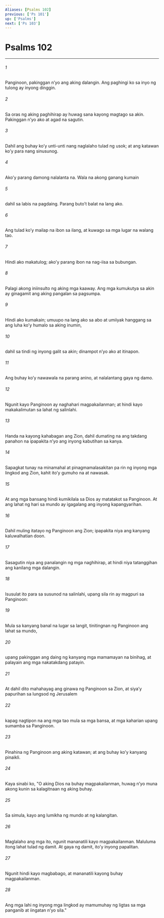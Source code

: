 ```yaml
---
Aliases: [Psalms 102]
previous: ['Ps 101']
up: ['Psalms']
next: ['Ps 103']
---
```

# Psalms 102

***


###### 1 


Panginoon, pakinggan nʼyo ang aking dalangin. Ang paghingi ko sa inyo ng tulong ay inyong dinggin. 


###### 2 


Sa oras ng aking paghihirap ay huwag sana kayong magtago sa akin. Pakinggan nʼyo ako at agad na sagutin. 


###### 3 


Dahil ang buhay koʼy unti-unti nang naglalaho tulad ng usok; at ang katawan koʼy para nang sinusunog. 


###### 4 


Akoʼy parang damong nalalanta na. Wala na akong ganang kumain 


###### 5 


dahil sa labis na pagdaing. Parang butoʼt balat na lang ako. 


###### 6 


Ang tulad koʼy mailap na ibon sa ilang, at kuwago sa mga lugar na walang tao. 


###### 7 


Hindi ako makatulog; akoʼy parang ibon na nag-iisa sa bubungan. 


###### 8 


Palagi akong iniinsulto ng aking mga kaaway. Ang mga kumukutya sa akin ay ginagamit ang aking pangalan sa pagsumpa. 


###### 9 


Hindi ako kumakain; umuupo na lang ako sa abo at umiiyak hanggang sa ang luha koʼy humalo sa aking inumin, 


###### 10 


dahil sa tindi ng inyong galit sa akin; dinampot nʼyo ako at itinapon. 


###### 11 


Ang buhay koʼy nawawala na parang anino, at nalalantang gaya ng damo. 


###### 12 


Ngunit kayo Panginoon ay naghahari magpakailanman; at hindi kayo makakalimutan sa lahat ng salinlahi. 


###### 13 


Handa na kayong kahabagan ang Zion, dahil dumating na ang takdang panahon na ipapakita nʼyo ang inyong kabutihan sa kanya. 


###### 14 


Sapagkat tunay na minamahal at pinagmamalasakitan pa rin ng inyong mga lingkod ang Zion, kahit itoʼy gumuho na at nawasak. 


###### 15 


At ang mga bansang hindi kumikilala sa Dios ay matatakot sa Panginoon. At ang lahat ng hari sa mundo ay igagalang ang inyong kapangyarihan. 


###### 16 


Dahil muling itatayo ng Panginoon ang Zion; ipapakita niya ang kanyang kaluwalhatian doon. 


###### 17 


Sasagutin niya ang panalangin ng mga naghihirap, at hindi niya tatanggihan ang kanilang mga dalangin. 


###### 18 


Isusulat ito para sa susunod na salinlahi, upang sila rin ay magpuri sa Panginoon: 


###### 19 


Mula sa kanyang banal na lugar sa langit, tinitingnan ng Panginoon ang lahat sa mundo, 


###### 20 


upang pakinggan ang daing ng kanyang mga mamamayan na binihag, at palayain ang mga nakatakdang patayin. 


###### 21 


At dahil dito mahahayag ang ginawa ng Panginoon sa Zion, at siyaʼy papurihan sa lungsod ng Jerusalem 


###### 22 


kapag nagtipon na ang mga tao mula sa mga bansa, at mga kaharian upang sumamba sa Panginoon. 


###### 23 


Pinahina ng Panginoon ang aking katawan; at ang buhay koʼy kanyang pinaikli. 


###### 24 


Kaya sinabi ko, "O aking Dios na buhay magpakailanman, huwag nʼyo muna akong kunin sa kalagitnaan ng aking buhay. 


###### 25 


Sa simula, kayo ang lumikha ng mundo at ng kalangitan. 


###### 26 


Maglalaho ang mga ito, ngunit mananatili kayo magpakailanman. Maluluma itong lahat tulad ng damit. At gaya ng damit, itoʼy inyong papalitan. 


###### 27 


Ngunit hindi kayo magbabago, at mananatili kayong buhay magpakailanman. 


###### 28 


Ang mga lahi ng inyong mga lingkod ay mamumuhay ng ligtas sa mga panganib at iingatan nʼyo sila."
